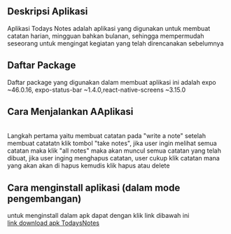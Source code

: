 <h2>Deskripsi Aplikasi</h2>
Aplikasi Todays Notes adalah aplikasi yang digunakan untuk membuat catatan harian, mingguan bahkan bulanan, sehingga
mempermudah seseorang untuk mengingat kegiatan yang telah direncanakan sebelumnya

<h2>Daftar Package</h2>
Daftar package yang digunakan dalam membuat aplikasi ini adalah expo ~46.0.16, expo-status-bar ~1.4.0,react-native-screens ~3.15.0 

<h2>Cara Menjalankan AAplikasi</h2>
<br>Langkah pertama yaitu membuat catatan pada "write a note" setelah membuat catatatn klik tombol "take notes", jika user ingin melihat semua catatan maka klik "all notes" maka akan muncul semua catatan yang telah dibuat, jika user inging menghapus catatan, user cukup klik catatan mana yang akan akan di hapus kemudis klik hapus atau delete<br>


<h2>Cara menginstall aplikasi (dalam mode pengembangan)</h2>
untuk menginstall dalam apk dapat dengan klik link dibawah ini
<br><a href="">link download apk TodaysNotes</a></br>
